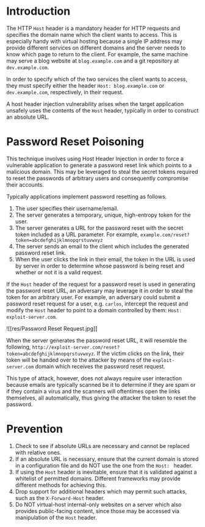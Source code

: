 # Introduction

The HTTP `Host` header is a mandatory header for HTTP requests and specifies the domain name which the client wants to access. This is especially handy with virtual hosting because a single IP address may provide different services on different domains and the server needs to know which page to return to the client. For example, the same machine may serve a blog website at `blog.example.com` and a git repository at `dev.example.com`. 

In order to specify which of the two services the client wants to access, they must specify either the header `Host: blog.example.com` or `dev.example.com`, respectively, in their request.

A host header injection vulnerability arises when the target application unsafely uses the contents of the `Host` header, typically in order to construct an absolute URL.

# Password Reset Poisoning

This technique involves using Host Header Injection in order to force a vulnerable application to generate a password reset link which points to a malicious domain. This may be leveraged to steal the secret tokens required to reset the passwords of arbitrary users and consequently compromise their accounts.

Typically applications implement password resetting as follows.

1. The user specifies their username/email.
2. The server generates a temporary, unique, high-entropy token for the user.
3. The server generates a URL for the password reset with the secret token included as a URL parameter. For example, `example.com/reset?token=abcdefghijklmnopqrstuvwxyz`
4. The server sends an email to the client which includes the generated password reset link.
5. When the user clicks the link in their email, the token in the URL is used by server in order to determine whose password is being reset and whether or not it is a valid request.

If the `Host` header of the request for a password reset is used in generating the password reset URL, an adversary may leverage it in order to steal the token for an arbitrary user. For example, an adversary could submit a password reset request for a user, e.g. `carlos`, intercept the request and modify the `Host` header to point to a domain controlled by them: `Host: exploit-server.com`.

![[res/Password Reset Request.jpg]]

When the server generates the password reset URL, it will resemble the following, `http://exploit-server.com/reset?token=abcdefghijklmnopqrstuvwxyz`. If the victim clicks on the link, their token will be handed over to the attacker by means of the `exploit-server.com` domain which receives the password reset request. 

This type of attack, however, does not always require user interaction because emails are typically scanned be it to determine if they are spam or if they contain a virus and the scanners will oftentimes open the links themselves, all automatically, thus giving the attacker the token to reset the password.

# Prevention
1. Check to see if absolute URLs are necessary and cannot be replaced with relative ones. 
2. If an absolute URL is necessary, ensure that the current domain is stored in a configuration file and do NOT use the one from the `Host: ` header.
3. If using the `Host` header is inevitable, ensure that it is validated against a whitelist of permitted domains. Different frameworks may provide different methods for achieving this.
4. Drop support for additional headers which may permit such attacks, such as the `X-Forward-Host` header.
5. Do NOT virtual-host internal-only websites on a server which also provides public-facing content, since those may be accessed via manipulation of the `Host` header.